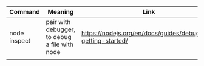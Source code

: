 | Command                 | Meaning                                       | Link                                                         |
| ----------------------- | --------------------------------------------- | ------------------------------------------------------------ |
| node inspect <filename> | pair with debugger, to debug a file with node | https://nodejs.org/en/docs/guides/debugging-getting-started/ |
|                         |                                               |                                                              |

